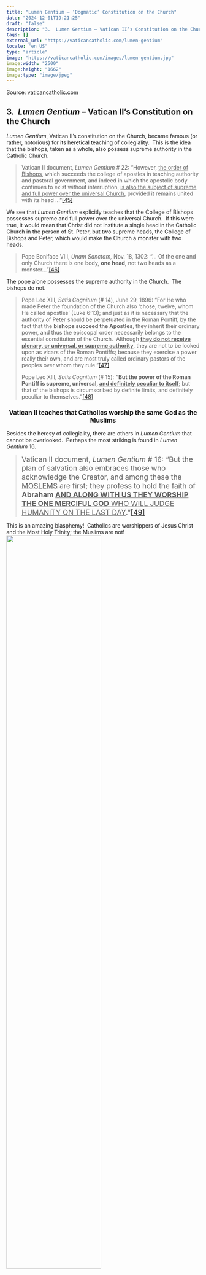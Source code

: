 ```yaml
---
title: "Lumen Gentium – ‘Dogmatic’ Constitution on the Church"
date: "2024-12-01T19:21:25"
draft: "false"
description: "3.  Lumen Gentium – Vatican II’s Constitution on the Church Lumen Gentium, Vatican II’s constitution on the Church, became famous (or rather, notorious) for its heretical teaching of [...]"
tags: []
external_url: "https://vaticancatholic.com/lumen-gentium"
locale: "en_US"
type: "article"
image: "https://vaticancatholic.com/images/lumen-gentium.jpg"
image:width: "2500"
image:height: "1662"
image:type: "image/jpeg"
---
```


Source: [vaticancatholic.com](https://vaticancatholic.com/lumen-gentium)

<h2>3.  <em>Lumen Gentium</em> – Vatican II’s Constitution on the Church</h2>
<em>Lumen Gentium</em>, Vatican II’s constitution on the Church, became famous (or rather, notorious) for its heretical teaching of collegiality.  This is the idea that the bishops, taken as a whole, also possess supreme authority in the Catholic Church.
<blockquote>Vatican II document,<em> Lumen Gentium</em> # 22: “However, <span style="text-decoration: underline;">the order of Bishops</span>, which succeeds the college of apostles in teaching authority and pastoral government, and indeed in which the apostolic body continues to exist without interruption, <span style="text-decoration: underline;">is also the subject of supreme and full power over the universal Church</span>, provided it remains united with its head …”<a id="_ednref45" title="" href="#_edn45" name="_ednref45">[45]</a></blockquote>
We see that <em>Lumen Gentium</em> explicitly teaches that the College of Bishops possesses supreme and full power over the universal Church.  If this were true, it would mean that Christ did not institute a single head in the Catholic Church in the person of St. Peter, but two supreme heads, the College of Bishops and Peter, which would make the Church a monster with two heads.
<blockquote>Pope Boniface VIII, <em>Unam Sanctam, </em>Nov. 18, 1302: “… Of the one and only Church there is one body, <strong>one head</strong>, not two heads as a monster…”<a id="_ednref46" title="" href="#_edn46" name="_ednref46">[46]</a></blockquote>
The pope alone possesses the supreme authority in the Church.  The bishops do not.
<blockquote>Pope Leo XIII, <em>Satis Cognitum</em> (# 14), June 29, 1896: “For He who made Peter the foundation of the Church also ‘chose, twelve, whom He called apostles’ (Luke 6:13); and just as it is necessary that the authority of Peter should be perpetuated in the Roman Pontiff, by the fact that the <strong>bishops succeed the Apostles</strong>, they inherit their ordinary power, and thus the episcopal order necessarily belongs to the essential constitution of the Church.  Although <strong><span style="text-decoration: underline;">they do not receive plenary, or universal, or supreme authority</span></strong>, they are not to be looked upon as vicars of the Roman Pontiffs; because they exercise a power really their own, and are most truly called ordinary pastors of the peoples over whom they rule.”<a id="_ednref47" title="" href="#_edn47" name="_ednref47">[47]</a>

Pope Leo XIII, <em>Satis Cognitum</em> (# 15): <strong>“But the power of the Roman Pontiff is supreme, universal, <span style="text-decoration: underline;">and definitely peculiar to itself</span></strong>; but that of the bishops is circumscribed by definite limits, and definitely peculiar to themselves.”<a id="_ednref48" title="" href="#_edn48" name="_ednref48">[48]</a></blockquote>
<h3 align="center"><strong>Vatican II teaches that Catholics worship the same God as the Muslims </strong></h3>
Besides the heresy of collegiality, there are others in <em>Lumen Gentium</em> that cannot be overlooked.  Perhaps the most striking is found in <em>Lumen Gentium</em> 16.
<blockquote><span style="font-size: 14pt;">Vatican II document,<em> Lumen Gentium</em> # 16: “But the plan of salvation also embraces those who acknowledge the Creator, and among these the <span style="text-decoration: underline;">MOSLEMS</span> are first; they profess to hold the faith of <strong>Abraham <span style="text-decoration: underline;">AND ALONG WITH US THEY WORSHIP THE ONE MERCIFUL GOD</span></strong><span style="text-decoration: underline;"> WHO WILL JUDGE HUMANITY ON THE LAST DAY</span>.”<a id="_ednref49" title="" href="#_edn49" name="_ednref49">[49]</a></span></blockquote>
This is an amazing blasphemy!  Catholics are worshippers of Jesus Christ and the Most Holy Trinity; the Muslims are not!

<img decoding="async" class="alignnone size-full wp-image-123937 aligncenter" src="https://vaticancatholic.com/images/muslim-cairo-2.jpg" alt="" width="70%" />
<p style="text-align: center;">(Muslims reject the Divinity of Jesus Christ)</p>
<img decoding="async" class="size-full wp-image-123938 aligncenter" src="https://vaticancatholic.com/images/sacred-heart-litany-2.jpg" alt="" width="70%" />
<p style="text-align: center;">(Christians worship <a title="Jesus is God according to the Bible" href="https://vaticancatholic.com/jesus-is-god-bible/" target="_blank" rel="noopener">Jesus as God</a>)</p>
A child can understand that <strong>we don’t have the same God.</strong>
<blockquote>Pope Gregory XVI, <em>Summo Iugiter Studio</em> (# 6), May 27, 1832: “Therefore, they must instruct them in <strong>the true worship of God, which is unique to the Catholic religion.”<a id="_ednref50" title="" href="#_edn50" name="_ednref50"><strong>[50]</strong></a></strong>

Pope St. Gregory the Great: <strong>“The holy universal Church teaches that it is not possible to worship God truly except in Her</strong>...”<a id="_ednref51" title="" href="#_edn51" name="_ednref51">[51]</a></blockquote>
Some people attempt to defend this awful heresy of Vatican II by asserting that Muslims acknowledge and worship one all-powerful God.  They argue thus: There is only one God.  And since Muslims worship one all-powerful God – not many deities, as the polytheists – they worship the same all-powerful God that we Catholics do.
<table style="margin-left: auto; margin-right: auto; width: 100%; height: 10px;">
<tbody>
<tr style="height: 74px;">
<td style="border: 1px solid #000000; vertical-align: middle; padding: 5px; height: 10px; text-align: left;" width="319">If it were true that Muslims worship the same God as Catholics because they worship one, all-powerful God, <strong><span style="text-decoration: underline;">then anyone who professes to worship one, all-powerful God worships the one true God together with Catholics</span>. There is no way around that. That would mean that those who worship Lucifer as the one true and all-powerful God worship the same God as Catholics! But this is clearly absurd. This should prove to anyone that the teaching of Vatican II is heretical. Those who reject the Holy Trinity don’t worship the same God as those who worship the Holy Trinity!</strong></td>
</tr>
</tbody>
</table>
It’s clearly a denial of the Most Holy Trinity to assert that Muslims worship the true God without worshipping the Trinity.  Secondly, and even worse when considered carefully, is the astounding statement that Muslims worship the One Merciful God Who <strong><span style="text-decoration: underline;">will judge humanity on the last day</span>!</strong>  This is an incredible heresy.  Muslims don’t worship Jesus Christ, who is humanity’s supreme judge on the last day.  Therefore, they don’t worship God who will judge mankind on the last day!   To say that Muslims do worship God <em>who will judge mankind on the last day, </em>as Vatican II does in <em>Lumen Gentium 16</em>,is to deny that Jesus Christ will judge mankind on the last day.
<blockquote>Pope St. Damasus I, <em>Council of Rome, Can. 15: </em>“If anyone does not say that HE (<strong>JESUS CHRIST)</strong> …<strong>WILL COME TO JUDGE THE LIVING AND THE DEAD, HE IS A HERETIC.”<a id="_ednref52" title="" href="#_edn52" name="_ednref52"><strong>[52]</strong></a></strong></blockquote>
In addition to this astounding heresy, in<em> Lumen Gentium 16 </em>we find another prominent heresy<em>.</em>
<h3 align="center"><strong>Vatican</strong><strong> II teaches that one can be an atheist through no fault of his own</strong></h3>
<blockquote>Vatican II document<em>, Lumen Gentium</em> # 16: “Nor does divine providence deny the helps that are necessary for salvation to <span style="text-decoration: underline;">those who, through no fault of their own, have not yet attained to the express recognition of God</span> yet who strive, not without divine grace, to lead an upright life.”<a id="_ednref53" title="" href="#_edn53" name="_ednref53">[53]</a></blockquote>
Vatican II is teaching here that there are some people who, <strong>THROUGH NO FAULT OF THEIR OWN</strong>, <strong>have not yet attained to the express recognition of God</strong>.  In other words, there are people who, through no fault of their own, don’t believe in God (i.e., are atheists).  This is heresy.

It is infallibly taught in Sacred Scripture that everyone above the age of reason can know with certainty that there is a God.  They know this by the things that are made: the trees, the grass, the sun, the moon, the stars, etc.  Anyone who is an atheist (who believes that there is no God) is without excuse.  The natural law convicts him.  This is a revealed truth of Sacred Scripture.
<blockquote>Romans 1:19-21: “Because that which is known of God is manifest in them.  For God hath manifested it unto them.  For the invisible things of Him, from the creation of the world, are clearly seen, being understood by the things that are made; His eternal power also, and divinity: <strong><span style="text-decoration: underline;">SO THAT THEY ARE INEXCUSABLE</span></strong>.”</blockquote>
St. Paul teaches that atheists are inexcusable because God’s creation proves His existence.  Vatican II, on the contrary, teaches that atheists can be excused.  This causes us to ask, “What bible was Vatican II using?”  It must have been the revised satanic edition.  Vatican II’s statement about those who don’t acknowledge God is not only condemned by St. Paul, but also by Vatican Council I.  <strong>Vatican I dogmatically defined the principle set forth in Romans 1 – which directly contradicts the teaching of Vatican II.</strong>
<blockquote>Pope Pius IX, <em>First Vatican Council</em>, Session 3, On Revelation, Can. 1: “If anyone shall have said that the one true God, our Creator and Lord, <strong>cannot be known with certitude by those things which have been made, by the natural light of human reason: let him be anathema.”<a id="_ednref54" title="" href="#_edn54" name="_ednref54"><strong>[54]</strong></a></strong>

Pope Pius IX, <em>First Vatican Council</em>, Session 3, On God the Creator, Can. 1: “If <span style="text-decoration: underline;">anyone shall have denied</span> the one true God, Creator and Lord of visible and invisible things: let him be anathema<strong>.”<a id="_ednref55" title="" href="#_edn55" name="_ednref55"><strong>[55]</strong></a></strong></blockquote>
Vatican II falls directly under these anathemas by its heretical teaching above.
<h3 align="center"><strong>Vatican II teaches that the Church is united with those who don’t accept the Faith or the Papacy</strong></h3>
In <em>Lumen Gentium</em> 15, Vatican II teaches heresy on the issue of those who are united with the Church.  If one were to sum up the characteristics of the unity of the Catholic Church, it would be that the Church is united with those baptized persons who accept the Catholic Faith in its entirety and remain under the unifying factor of the Papacy.  To put it another way: <strong>those people with whom the Catholic Church is surely <span style="text-decoration: underline;">not</span> united are those who don’t accept the Catholic Faith in its entirety or the Papacy</strong>.  But Vatican II lists those two criteria for unity and teaches just the opposite!
<blockquote><span style="font-size: 14pt;">Vatican II document,<em> Lumen Gentium</em> # 15: “<span style="text-decoration: underline;">For several reasons the Church recognizes that it is joined to those who</span>, though baptized and so honoured with the Christian name, <span style="text-decoration: underline;">do not profess the faith in its entirety or do not preserve communion under the successor of St. Peter</span>.”<a id="_ednref56" title="" href="#_edn56" name="_ednref56">[56]</a></span></blockquote>
Vatican II says that the Church is united with those who <span style="text-decoration: underline;">don’t accept the Faith and the Papacy</span>.  This is totally heretical.  It’s the opposite of the teaching of the Church.  As we see below, it’s a dogma that those who reject the Papacy, or any portion of the Faith, are not joined to the Catholic Church.
<blockquote>Pope Pius IX, <em>Amantissimus</em> (# 3), April 8, 1862: “There are other, almost countless, proofs drawn from the most trustworthy witnesses which clearly and openly testify with great faith, exactitude, respect and obedience that <strong>all who want to belong to the true and only Church of Christ must honor and obey this Apostolic See and the Roman Pontiff.”<a id="_ednref57" title="" href="#_edn57" name="_ednref57"><strong>[57]</strong></a></strong>

Pope Pius VI, <em>Charitas</em> (# 32), April 13, 1791: “Finally, in one word, stay close to Us.  <strong>For no one can be in the Church of Christ without being in unity with its visible head and founded on the See of Peter.”<a id="_ednref58" title="" href="#_edn58" name="_ednref58"><strong>[58]</strong></a></strong>

Pope Leo XIII, <em>Satis Cognitum</em> (# 9), June 29, 1896: “The practice of the Church has always been the same, as is shown by the unanimous teaching of the Fathers, WHO WERE WONT TO HOLD AS <em>OUTSIDE CATHOLIC COMMUNION</em>, <span style="text-decoration: underline;">AND ALIEN TO THE CHURCH</span>, <span style="text-decoration: underline;">WHOEVER</span> WOULD RECEDE IN THE LEAST DEGREE FROM ANY POINT OF DOCTRINE PROPOSED BY HER AUTHORITATIVE MAGISTERIUM.”<a id="_ednref59" title="" href="#_edn59" name="_ednref59">[59]</a></blockquote>
Vatican II also teaches that heretics honor Holy Scripture with a true religious zeal.
<blockquote>Vatican II document,<em> Lumen Gentium</em> # 15, speaking of non-Catholics: “<span style="text-decoration: underline;">For there are many who hold the sacred scripture in honor as the norm for believing and living, displaying a sincere religious zeal</span>… They are marked in baptism… and indeed there are other sacraments that they recognize and accept in their own Churches or ecclesiastical communities.”<a id="_ednref60" title="" href="#_edn60" name="_ednref60">[60]</a></blockquote>
The Catholic Church teaches that heretics repudiate the traditional Word of God.
<blockquote>Pope Gregory XVI, <em>Inter Praecipuas</em> (# 2), May 8, 1844: “Indeed, you are aware that from the first ages called Christian, it has <strong>been the peculiar artifice of heretics that, repudiating the traditional Word of God</strong>, and rejecting the authority of the Catholic Church, they either falsify the Scriptures at hand, or alter the explanation of the meaning.<strong>”<a id="_ednref61" title="" href="#_edn61" name="_ednref61"><strong>[61]</strong></a></strong></blockquote>


<div class="footnotes">

<div>

<a id="_edn45" title="" href="#_ednref45" name="_edn45">[45]</a> <em>Decrees of the Ecumenical Councils</em>, Vol. 2, p. 866.

</div>
<div>

<a id="_edn46" title="" href="#_ednref46" name="_edn46">[46]</a> Denzinger 468.

</div>
<div>

<a id="_edn47" title="" href="#_ednref47" name="_edn47">[47]</a> <em>The Papal Encyclicals</em>, Vol. 2 (1878-1903), p. 400.

</div>
<div>

<a id="_edn48" title="" href="#_ednref48" name="_edn48">[48]</a> Denzinger 1961.

</div>
<div>

<a id="_edn49" title="" href="#_ednref49" name="_edn49">[49]</a> <em>Decrees of the Ecumenical Councils</em>, Vol. 2, p. 861.

</div>
<div>

<a id="_edn50" title="" href="#_ednref50" name="_edn50">[50]</a> <em>The Papal Encyclicals</em>, Vol. 1 (1740-1878), p. 231.

</div>
<div>

<a id="_edn51" title="" href="#_ednref51" name="_edn51">[51]</a> <em>The Papal Encyclicals</em>, Vol. 1 (1740-1878), p. 230.

</div>
<div>

<a id="_edn52" title="" href="#_ednref52" name="_edn52">[52]</a> Denzinger 73.

</div>
<div>

<a id="_edn53" title="" href="#_ednref53" name="_edn53">[53]</a> <em>Decrees of the Ecumenical Councils</em>, Vol. 2, p. 861.

</div>
<div>

<a id="_edn54" title="" href="#_ednref54" name="_edn54">[54]</a> Denzinger 1806.

</div>
<div>

<a id="_edn55" title="" href="#_ednref55" name="_edn55">[55]</a> Denzinger 1801.

</div>
<div>

<a id="_edn56" title="" href="#_ednref56" name="_edn56">[56]</a> <em>Decrees of the Ecumenical Councils</em>, Vol. 2, p. 860.

</div>
<div>

<a id="_edn57" title="" href="#_ednref57" name="_edn57">[57]</a> <em>The Papal Encyclicals</em>, Vol. 1 (1740-1878), p. 364.

</div>
<div>

<a id="_edn58" title="" href="#_ednref58" name="_edn58">[58]</a> <em>The Papal Encyclicals</em>, Vol. 1 (1740-1878), p. 184.

</div>
<div>

<a id="_edn59" title="" href="#_ednref59" name="_edn59">[59]</a> <em>The Papal Encyclicals</em>, Vol. 2 (1878-1903), p. 399.

</div>
<div>

<a id="_edn60" title="" href="#_ednref60" name="_edn60">[60]</a> <em>Decrees of the Ecumenical Councils</em>, Vol. 2, pp. 860-861.

</div>
<div>

<a id="_edn61" title="" href="#_ednref61" name="_edn61">[61]</a> Denzinger 1630.

</div>
